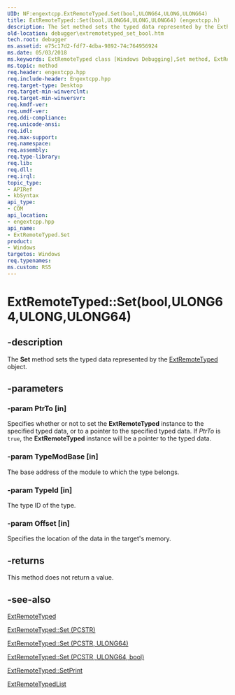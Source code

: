 ```yaml
---
UID: NF:engextcpp.ExtRemoteTyped.Set(bool,ULONG64,ULONG,ULONG64)
title: ExtRemoteTyped::Set(bool,ULONG64,ULONG,ULONG64) (engextcpp.h)
description: The Set method sets the typed data represented by the ExtRemoteTyped object.
old-location: debugger\extremotetyped_set_bool.htm
tech.root: debugger
ms.assetid: e75c17d2-fdf7-4dba-9892-74c764956924
ms.date: 05/03/2018
ms.keywords: ExtRemoteTyped class [Windows Debugging],Set method, ExtRemoteTyped.Set, ExtRemoteTyped.Set(bool,ULONG64,ULONG,ULONG64), ExtRemoteTyped::Set, ExtRemoteTyped::Set(bool,ULONG64,ULONG,ULONG64), Set, Set method [Windows Debugging], Set method [Windows Debugging],ExtRemoteTyped class, debugger.extremotetyped_set_bool
ms.topic: method
req.header: engextcpp.hpp
req.include-header: Engextcpp.hpp
req.target-type: Desktop
req.target-min-winverclnt: 
req.target-min-winversvr: 
req.kmdf-ver: 
req.umdf-ver: 
req.ddi-compliance: 
req.unicode-ansi: 
req.idl: 
req.max-support: 
req.namespace: 
req.assembly: 
req.type-library: 
req.lib: 
req.dll: 
req.irql: 
topic_type:
- APIRef
- kbSyntax
api_type:
- COM
api_location:
- engextcpp.hpp
api_name:
- ExtRemoteTyped.Set
product:
- Windows
targetos: Windows
req.typenames: 
ms.custom: RS5
---
```


# ExtRemoteTyped::Set(bool,ULONG64,ULONG,ULONG64)


## -description


The <b>Set</b> method sets the typed data represented by the <a href="https://msdn.microsoft.com/library/windows/hardware/ff544162">ExtRemoteTyped</a> object.


## -parameters




### -param PtrTo [in]

Specifies whether or not to set the <b>ExtRemoteTyped</b> instance to the specified typed data, or to a pointer to the specified typed data.  If <i>PtrTo</i> is <code>true</code>, the <b>ExtRemoteTyped</b> instance will be a pointer to the typed data.


### -param TypeModBase [in]

The base address of the module to which the type belongs.


### -param TypeId [in]

The type ID of the type.


### -param Offset [in]

Specifies the location of the data in the target's memory.


## -returns



This method does not return a value.




## -see-also




<a href="https://msdn.microsoft.com/library/windows/hardware/ff544162">ExtRemoteTyped</a>



<a href="https://msdn.microsoft.com/a19d6aff-c4e4-4188-8f27-3689e91023b4">ExtRemoteTyped::Set (PCSTR)</a>



<a href="https://msdn.microsoft.com/acf789f7-781d-4078-90cc-79b0d2709696">ExtRemoteTyped::Set (PCSTR, ULONG64)</a>



<a href="https://msdn.microsoft.com/fc3d8d9c-0b19-42b3-b4d7-90df4667739b">ExtRemoteTyped::Set (PCSTR, ULONG64, bool)</a>



<a href="https://msdn.microsoft.com/library/windows/hardware/ff544384">ExtRemoteTyped::SetPrint</a>



<a href="https://msdn.microsoft.com/library/windows/hardware/ff544181">ExtRemoteTypedList</a>
 

 

